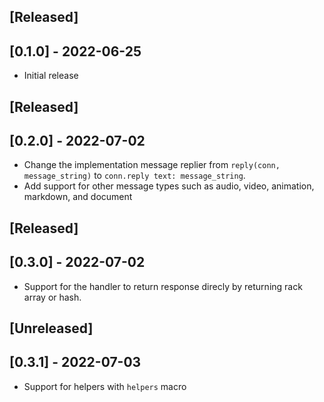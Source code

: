 ## [Released]

## [0.1.0] - 2022-06-25

- Initial release


## [Released]

## [0.2.0] - 2022-07-02

- Change the implementation message replier from `reply(conn, message_string)` to `conn.reply text: message_string`.
- Add support for other message types such as audio, video, animation, markdown, and document

## [Released]

## [0.3.0] - 2022-07-02

- Support for the handler to return response direcly by returning rack array or hash.


## [Unreleased]

## [0.3.1] - 2022-07-03

- Support for helpers with `helpers` macro